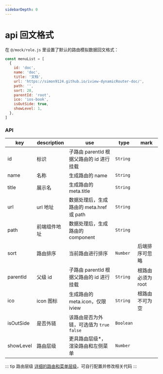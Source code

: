 ```yaml
---
sidebarDepth: 0
---
```


# api 回文格式

在 `@/mock/role.js` 里设置了默认的路由模拟数据回文格式：

```javascript
const menuList = [
  {
    id: 'doc',
    name: 'doc',
    title: '文档',
    url: 'https://simon9124.github.io/iview-dynamicRouter-doc/',
    path: '',
    sort: 28,
    parentId: 'root',
    ico: 'ios-book',
    isOutSide: true,
    showLevel: 1,
  },
]
```

### API

| key       | description  | use                                       | type      | mark              |
| --------- | ------------ | ----------------------------------------- | --------- | ----------------- |
| id        | 标识         | 子路由 parentId 根据父路由的 id 进行挂载  | `String`  |
| name      | 名称         | 生成路由的 name                           | `String`  |
| title     | 展示名       | 生成路由的 meta.title                     | `String`  |
| url       | url 地址     | 数据处理后，生成路由的 meta.href 或 path  | `String`  |
| path      | 前端组件地址 | 数据处理后，生成路由的 component          | `String`  |
| sort      | 路由排序     | 当前路由进行排序                          | `Number`  | 后端排序可忽略    |
| parentId  | 父级 id      | 子路由 parentId 根据父路由的 id 进行挂载  | `String`  | 根路由必须为 root |
| ico       | icon 图标    | 生成路由的 meta.icon，仅限 iview          | `String`  | 根路由不可为空    |
| isOutSide | 是否外链     | 该路由是否为外链，可选值为 `true` `false` | `Boolean` |
| showLevel | 路由层级     | 更具路由层级\*，渲染路由和左侧菜单        | `Number`  |

::: tip 路由层级
<a href="/router">详细的路由和菜单层级</a>，可自行配置并修改相关代码
:::

